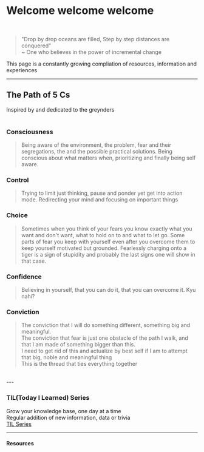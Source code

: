 # Welcome welcome welcome
<br>

> "Drop by drop oceans are filled,
Step by step distances are conquered"<br>
~ One who believes in the power of incremental change

This page is a constantly growing compliation of resources, information and experiences

---

## The Path of 5 Cs
Inspired by and dedicated to the greynders<br><br>

### Consciousness
> Being aware of the environment, the problem, fear and their segregations, the and the possible practical solutions. 
> Being conscious about what matters when, prioritizing and finally being self aware. 

### Control
> Trying to limit just thinking, pause and ponder yet get into action mode. Redirecting your mind and focusing on important things

### Choice
> Sometimes when you think of your fears you know exactly what you want and don't want, what to hold on to and what to let go. Some parts of fear you keep with yourself even after you overcome them to keep yourself motivated but grounded. Fearlessly charging onto a tiger is a sign of stupidity and probably the last signs one will show in that case.

### Confidence
> Believing in yourself, that you can do it, that you can overcome it.
> Kyu nahi?

### Conviction
> The conviction that I will do something different, something big and meaningful.<br>
> The conviction that fear is just one obstacle of the path I walk, and that I am made of something bigger than this.<br>
> I need to get rid of this and actualize by best self if I am to attempt that big, noble and meaningful thing<br>
> This is the thread that ties everything together
<br>
---

### TIL(Today I Learned) Series

Grow your knowledge base, one day at a time <br>
Regular addition of new information, data or trivia<br>
[TIL Series](./TIL.md)

---

#### Resources
